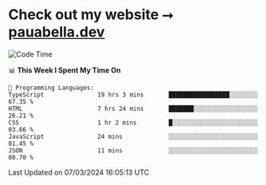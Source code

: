 # Check out my website ⭢ [pauabella.dev](https://pauabella.dev)

<!--START_SECTION:waka-->
![Code Time](http://img.shields.io/badge/Code%20Time-3%2C079%20hrs%2053%20mins-blue)

📊 **This Week I Spent My Time On** 

```text
💬 Programming Languages: 
TypeScript               19 hrs 3 mins       █████████████████░░░░░░░░   67.35 % 
HTML                     7 hrs 24 mins       ███████░░░░░░░░░░░░░░░░░░   26.21 % 
CSS                      1 hr 2 mins         █░░░░░░░░░░░░░░░░░░░░░░░░   03.66 % 
JavaScript               24 mins             ░░░░░░░░░░░░░░░░░░░░░░░░░   01.45 % 
JSON                     11 mins             ░░░░░░░░░░░░░░░░░░░░░░░░░   00.70 % 
```


 Last Updated on 07/03/2024 16:05:13 UTC
<!--END_SECTION:waka-->
